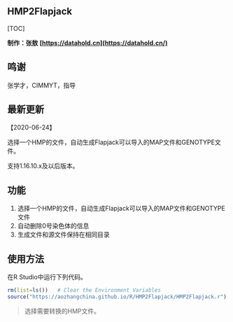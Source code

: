 ## HMP2Flapjack

[TOC]

**制作：张敖** **[https://datahold.cn](https://datahold.cn/)** 

## 鸣谢

张学才，CIMMYT，指导

## 最新更新

【2020-06-24】

选择一个HMP的文件，自动生成Flapjack可以导入的MAP文件和GENOTYPE文件。

支持1.16.10.x及以后版本。

## 功能

1. 选择一个HMP的文件，自动生成Flapjack可以导入的MAP文件和GENOTYPE文件
2. 自动删除0号染色体的信息
3. 生成文件和源文件保持在相同目录

## 使用方法

在R Studio中运行下列代码。

```r
rm(list=ls())   # Clear the Environment Variables 
source("https://aozhangchina.github.io/R/HMP2Flapjack/HMP2Flapjack.r")
```

> 选择需要转换的HMP文件。

